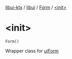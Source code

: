[libui-ktx](../../index.md) / [libui](../index.md) / [Form](index.md) / [&lt;init&gt;](./-init-.md)

# &lt;init&gt;

`Form()`

Wrapper class for [uiForm](#)


